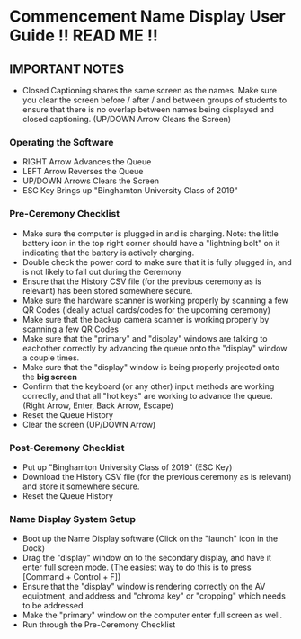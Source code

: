 # Commencement Name Display User Guide !! READ ME !!

## IMPORTANT NOTES
 - Closed Captioning shares the same screen as the names.  Make sure you clear the screen before / after / and between groups of students to ensure that there is no overlap between names being displayed and closed captioning. (UP/DOWN Arrow Clears the Screen)

### Operating the Software
 - RIGHT Arrow Advances the Queue
 - LEFT Arrow Reverses the Queue
 - UP/DOWN Arrows Clears the Screen
 - ESC Key Brings up "Binghamton University Class of 2019"

### Pre-Ceremony Checklist
 - Make sure the computer is plugged in and is charging.  Note: the little battery icon in the top right corner should have a "lightning bolt" on it indicating that the battery is actively charging.  
 - Double check the power cord to make sure that it is fully plugged in, and is not likely to fall out during the Ceremony
 - Ensure that the History CSV file (for the previous ceremony as is relevant) has been stored somewhere secure.
 - Make sure the hardware scanner is working properly by scanning a few QR Codes (ideally actual cards/codes for the upcoming ceremony)
 - Make sure that the backup camera scanner is working properly by scanning a few QR Codes
 - Make sure that the "primary" and "display" windows are talking to eachother correctly by advancing the queue onto the "display" window a couple times.
 - Make sure that the "display" window is being properly projected onto the **big screen**
 - Confirm that the keyboard (or any other) input methods are working correctly, and that all "hot keys" are working to advance the queue.  (Right Arrow, Enter, Back Arrow, Escape)
 - Reset the Queue History
 - Clear the screen (UP/DOWN Arrow)

### Post-Ceremony Checklist
 - Put up "Binghamton University Class of 2019" (ESC Key)
 - Download the History CSV file (for the previous ceremony as is relevant) and store it somewhere secure.
 - Reset the Queue History

### Name Display System Setup
 - Boot up the Name Display software (Click on the "launch" icon in the Dock)
 - Drag the "display" window on to the secondary display, and have it enter full screen mode.  (The easiest way to do this is to press [Command + Control + F])
 - Ensure that the "display" window is rendering correctly on the AV equiptment, and address and "chroma key" or "cropping" which needs to be addressed.
 - Make the "primary" window on the computer enter full screen as well.  
 - Run through the Pre-Ceremony Checklist

